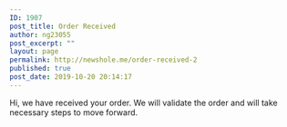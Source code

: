 ```yaml
---
ID: 1907
post_title: Order Received
author: ng23055
post_excerpt: ""
layout: page
permalink: http://newshole.me/order-received-2
published: true
post_date: 2019-10-20 20:14:17
---
```

Hi, we have received your order. We will validate the order and will take necessary steps to move forward.
